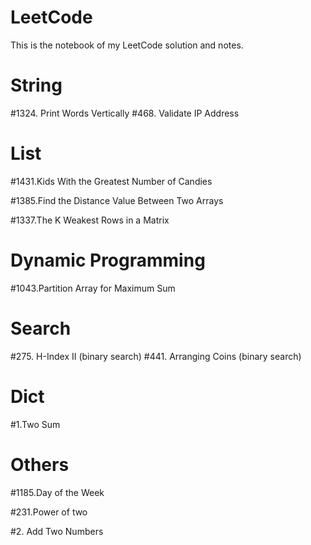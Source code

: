 # LeetCode
This is the notebook of my LeetCode solution and notes.

# String
\#1324. Print Words Vertically
\#468. Validate IP Address

# List
\#1431.Kids With the Greatest Number of Candies

\#1385.Find the Distance Value Between Two Arrays

\#1337.The K Weakest Rows in a Matrix

# Dynamic Programming
\#1043.Partition Array for Maximum Sum

# Search
\#275. H-Index II (binary search)
\#441. Arranging Coins (binary search)

# Dict
\#1.Two Sum

# Others
\#1185.Day of the Week

\#231.Power of two

\#2. Add Two Numbers

